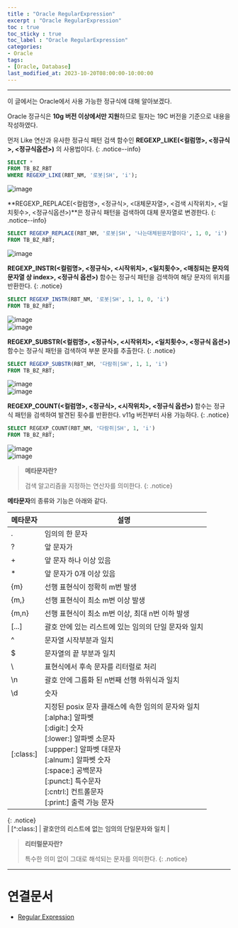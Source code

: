 ```yaml
---
title : "Oracle RegularExpression"
excerpt : "Oracle RegularExpression"
toc : true
toc_sticky : true
toc_label : "Oracle RegularExpression"
categories:
- Oracle
tags:
- [Oracle, Database]
last_modified_at: 2023-10-20T08:00:00-10:00:00
---
```

  
---
  
 이 글에서는 Oracle에서 사용 가능한 정규식에 대해 알아보겠다. 
 
  Oracle 정규식은 **10g 버전 이상에서만 지원**하므로 필자는 19C 버전을 기준으로 내용을 작성하였다.

 먼저 Like 연산과 유사한 정규식 패턴 검색 함수인 **REGEXP_LIKE(\<컬럼명\>, \<정규식\>, \<정규식옵션\>)** 의 사용법이다. 
{: .notice--info}  
  
```sql
SELECT *  
FROM TB_BZ_RBT  
WHERE REGEXP_LIKE(RBT_NM, '로봇|SH', 'i');
```
  
![image](../../assets/images/REGEXP_LIKE_Result.png)

 **REGEXP_REPLACE(<컬럼명>, <정규식>, <대체문자열>, <검색 시작위치>, <일치횟수>, <정규식옵션>)**은 정규식 패턴을 검색하여 대체 문자열로 변경한다. 
{: .notice--info}  
  
```sql
SELECT REGEXP_REPLACE(RBT_NM, '로봇|SH', '나는대체된문자열이다', 1, 0, 'i')  
FROM TB_BZ_RBT;
```
  
![image](../../assets/images/REGEXP_REPLACE_Result.png)

 **REGEXP_INSTR(<컬럼명>, <정규식>, <시작위치>, <일치횟수>, <매칭되는 문자의 문자열 상 index>, <정규식 옵션>)** 함수는 정규식 패턴을 검색하여 해당 문자의 위치를 반환한다. 
{: .notice}  
  
```sql
SELECT REGEXP_INSTR(RBT_NM, '로봇|SH', 1, 1, 0, 'i')  
FROM TB_BZ_RBT;
```
  
![image](../../assets/images/Robot_Source.png)  
![image](../../assets/images/REGEXP_INSTR_Result.png)

 **REGEXP_SUBSTR(<컬럼명>, <정규식>, <시작위치>, <일치횟수>, <정규식 옵션>)** 함수는 정규식 패턴을 검색하여 부분 문자를 추출한다. 
{: .notice}  
  
```sql
SELECT REGEXP_SUBSTR(RBT_NM, '다람쥐|SH', 1, 1, 'i')  
FROM TB_BZ_RBT;
```
  
![image](../../assets/images/Robot_Source.png)  
![image](../../assets/images/REGEXP_SUBSTR_Result.png)

 **REGEXP_COUNT(<컬럼명>, <정규식>, <시작위치>, <정규식 옵션>)** 함수는 정규식 패턴을 검색하여 발견된 횟수를 반환한다. v11g 버전부터 사용 가능하다. 
{: .notice}  
  
```sql
SELECT REGEXP_COUNT(RBT_NM, '다람쥐|SH', 1, 'i')  
FROM TB_BZ_RBT;
```
  
![image](../../assets/images/Robot_Source.png)  
![image](../../assets/images/REGEXP_COUNT_Result.png)

> **메타문자란?**  
>
> 검색 알고리즘을 지정하는 연산자를 의미한다. 
{: .notice}  
 
 **메타문자**의 종류와 기능은 아래와 같다.

| 메타문자        | 설명                                                                                                                                                                                                           |
| ----------- | ------------------------------------------------------------------------------------------------------------------------------------------------------------------------------------------------------------ |
| .           | 임의의 한 문자                                                                                                                                                                                                     |
| ?           | 앞 문자가                                                                                                                                                                                                        |
| +           | 앞 문자 하나 이상 있음                                                                                                                                                                                                |
| \*          | 앞 문자가 0개 이상 있음                                                                                                                                                                                               |
| {m}         | 선행 표현식이 정확히 m번 발생                                                                                                                                                                                            |
| {m,}        | 선행 표현식이 최소 m번 이상 발생                                                                                                                                                                                          |
| {m,n}       | 선행 표현식이 최소 m번 이상, 최대 n번 이하 발생                                                                                                                                                                                |
| [...]       | 괄호 안에 있는 리스트에 있는 임의의 단일 문자와 일치                                                                                                                                                                               |
| ^           | 문자열 시작부분과 일치                                                                                                                                                                                                 |
| $           | 문자열의 끝 부분과 일치                                                                                                                                                                                                |
| \\          | 표현식에서 후속 문자를 리터럴로 처리                                                                                                                                                                                         |
| \n          | 괄호 안에 그룹화 된 n번째 선행 하위식과 일치                                                                                                                                                                                   |
| \d          | 숫자                                                                                                                                                                                                           |
| [:class:]   | 지정된 posix 문자 클래스에 속한 임의의 문자와 일치<br>[:alpha:] 알파벳<br>[:digit:] 숫자<br>[:lower:] 알파벳 소문자<br>[:uppper:] 알파벳 대문자<br>[:alnum:] 알파벳 숫자<br>[:space:] 공백문자<br>[:punct:] 특수문자<br>[:cntrl:] 컨트롤문자<br>[:print:] 출력 가능 문자 | 
{: .notice}  
| [\^:class:] | 괄호안의 리스트에 없는 임의의 단일문자와 일치                                                                                                                                                                                    |

> **리터럴문자란?**  
>
> 특수한 의미 없이 그대로 해석되는 문자를 의미한다. 
{: .notice}  

---
  
# 연결문서
- [Regular Expression](../../expression/expression-Regular-Expression)